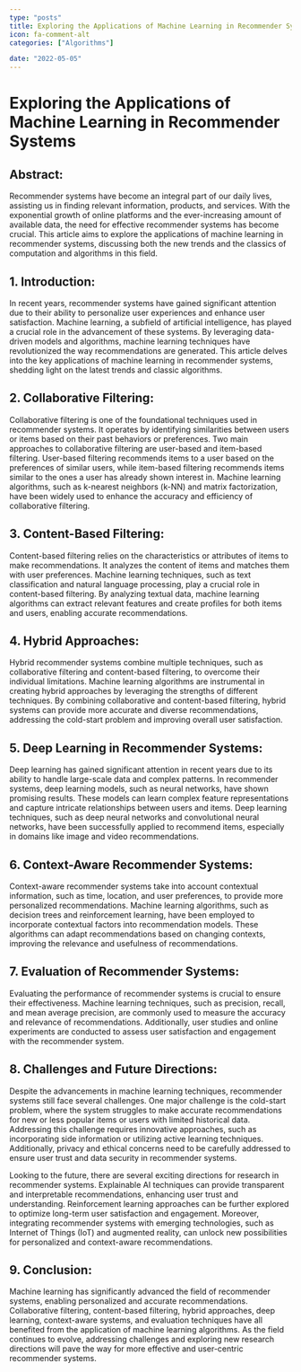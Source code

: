 ```yaml
---
type: "posts"
title: Exploring the Applications of Machine Learning in Recommender Systems
icon: fa-comment-alt
categories: ["Algorithms"]

date: "2022-05-05"
---
```




# Exploring the Applications of Machine Learning in Recommender Systems

## Abstract:
Recommender systems have become an integral part of our daily lives, assisting us in finding relevant information, products, and services. With the exponential growth of online platforms and the ever-increasing amount of available data, the need for effective recommender systems has become crucial. This article aims to explore the applications of machine learning in recommender systems, discussing both the new trends and the classics of computation and algorithms in this field.

## 1. Introduction:
In recent years, recommender systems have gained significant attention due to their ability to personalize user experiences and enhance user satisfaction. Machine learning, a subfield of artificial intelligence, has played a crucial role in the advancement of these systems. By leveraging data-driven models and algorithms, machine learning techniques have revolutionized the way recommendations are generated. This article delves into the key applications of machine learning in recommender systems, shedding light on the latest trends and classic algorithms.

## 2. Collaborative Filtering:
Collaborative filtering is one of the foundational techniques used in recommender systems. It operates by identifying similarities between users or items based on their past behaviors or preferences. Two main approaches to collaborative filtering are user-based and item-based filtering. User-based filtering recommends items to a user based on the preferences of similar users, while item-based filtering recommends items similar to the ones a user has already shown interest in. Machine learning algorithms, such as k-nearest neighbors (k-NN) and matrix factorization, have been widely used to enhance the accuracy and efficiency of collaborative filtering.

## 3. Content-Based Filtering:
Content-based filtering relies on the characteristics or attributes of items to make recommendations. It analyzes the content of items and matches them with user preferences. Machine learning techniques, such as text classification and natural language processing, play a crucial role in content-based filtering. By analyzing textual data, machine learning algorithms can extract relevant features and create profiles for both items and users, enabling accurate recommendations.

## 4. Hybrid Approaches:
Hybrid recommender systems combine multiple techniques, such as collaborative filtering and content-based filtering, to overcome their individual limitations. Machine learning algorithms are instrumental in creating hybrid approaches by leveraging the strengths of different techniques. By combining collaborative and content-based filtering, hybrid systems can provide more accurate and diverse recommendations, addressing the cold-start problem and improving overall user satisfaction.

## 5. Deep Learning in Recommender Systems:
Deep learning has gained significant attention in recent years due to its ability to handle large-scale data and complex patterns. In recommender systems, deep learning models, such as neural networks, have shown promising results. These models can learn complex feature representations and capture intricate relationships between users and items. Deep learning techniques, such as deep neural networks and convolutional neural networks, have been successfully applied to recommend items, especially in domains like image and video recommendations.

## 6. Context-Aware Recommender Systems:
Context-aware recommender systems take into account contextual information, such as time, location, and user preferences, to provide more personalized recommendations. Machine learning algorithms, such as decision trees and reinforcement learning, have been employed to incorporate contextual factors into recommendation models. These algorithms can adapt recommendations based on changing contexts, improving the relevance and usefulness of recommendations.

## 7. Evaluation of Recommender Systems:
Evaluating the performance of recommender systems is crucial to ensure their effectiveness. Machine learning techniques, such as precision, recall, and mean average precision, are commonly used to measure the accuracy and relevance of recommendations. Additionally, user studies and online experiments are conducted to assess user satisfaction and engagement with the recommender system.

## 8. Challenges and Future Directions:
Despite the advancements in machine learning techniques, recommender systems still face several challenges. One major challenge is the cold-start problem, where the system struggles to make accurate recommendations for new or less popular items or users with limited historical data. Addressing this challenge requires innovative approaches, such as incorporating side information or utilizing active learning techniques. Additionally, privacy and ethical concerns need to be carefully addressed to ensure user trust and data security in recommender systems.

Looking to the future, there are several exciting directions for research in recommender systems. Explainable AI techniques can provide transparent and interpretable recommendations, enhancing user trust and understanding. Reinforcement learning approaches can be further explored to optimize long-term user satisfaction and engagement. Moreover, integrating recommender systems with emerging technologies, such as Internet of Things (IoT) and augmented reality, can unlock new possibilities for personalized and context-aware recommendations.

## 9. Conclusion:
Machine learning has significantly advanced the field of recommender systems, enabling personalized and accurate recommendations. Collaborative filtering, content-based filtering, hybrid approaches, deep learning, context-aware systems, and evaluation techniques have all benefited from the application of machine learning algorithms. As the field continues to evolve, addressing challenges and exploring new research directions will pave the way for more effective and user-centric recommender systems.